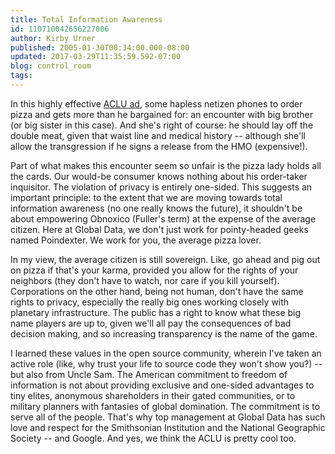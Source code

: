 ```yaml
---
title: Total Information Awareness
id: 110710042656227006
author: Kirby Urner
published: 2005-01-30T08:34:00.000-08:00
updated: 2017-03-29T11:35:59.592-07:00
blog: control_room
tags: 
---
```


In this highly effective [ACLU ad](http://youtube.com/watch?v=-4LtYMNl4yw), some hapless netizen phones to order pizza and gets more than he bargained for: an encounter with big brother (or big sister in this case). And she's right of course: he should lay off the double meat, given that waist line and medical history -- although she'll allow the transgression if he signs a release from the HMO (expensive!).

Part of what makes this encounter seem so unfair is the pizza lady holds all the cards. Our would-be consumer knows nothing about his order-taker inquisitor. The violation of privacy is entirely one-sided. This suggests an important principle: to the extent that we are moving towards total information awareness (no one really knows the future), it shouldn't be about empowering Obnoxico (Fuller's term) at the expense of the average citizen. Here at Global Data, we don't just work for pointy-headed geeks named Poindexter. We work for you, the average pizza lover.

In my view, the average citizen is still sovereign. Like, go ahead and pig out on pizza if that's your karma, provided you allow for the rights of your neighbors (they don't have to watch, nor care if you kill yourself). Corporations on the other hand, being not human, don't have the same rights to privacy, especially the really big ones working closely with planetary infrastructure. The public has a right to know what these big name players are up to, given we'll all pay the consequences of bad decision making, and so increasing transparency is the name of the game.

I learned these values in the open source community, wherein I've taken an active role (like, why trust your life to source code they won't show you?) -- but also from Uncle Sam. The American commitment to freedom of information is not about providing exclusive and one-sided advantages to tiny elites, anonymous shareholders in their gated communities, or to military planners with fantasies of global domination. The commitment is to serve all of the people. That's why top management at Global Data has such love and respect for the Smithsonian Institution and the National Geographic Society -- and Google. And yes, we think the ACLU is pretty cool too.